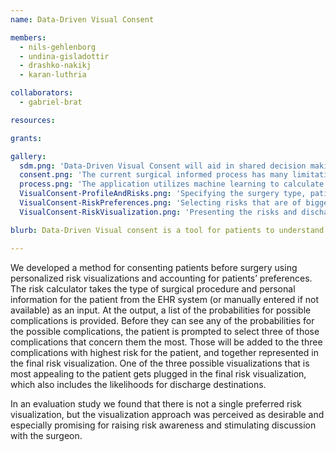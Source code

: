 ```yaml
---
name: Data-Driven Visual Consent

members:
  - nils-gehlenborg
  - undina-gisladottir
  - drashko-nakikj
  - karan-luthria

collaborators:
  - gabriel-brat

resources:

grants:

gallery:
  sdm.png: 'Data-Driven Visual Consent will aid in shared decision making by allowing patients to take an active role in treatment planning.'
  consent.png: 'The current surgical informed process has many limitations that may lead to non-beneficial outcomes.'
  process.png: 'The application utilizes machine learning to calculate risk and renders a visualization based on patient preferences.'
  VisualConsent-ProfileAndRisks.png: 'Specifying the surgery type, patient profile and calculated risks based on that input'
  VisualConsent-RiskPreferences.png: 'Selecting risks that are of biggest concern to the patient'
  VisualConsent-RiskVisualization.png: 'Presenting the risks and discharge destinations to the patient based on their prefered visualization'

blurb: Data-Driven Visual consent is a tool for patients to understand the risk of pursuing a surgical intervention. The application calculates personalized risk scores using patient data and preferences and renders an intuitive visualization.

---
```


We developed a method for consenting patients before surgery using personalized risk visualizations and accounting for patients’ preferences. The risk calculator takes the type of surgical procedure and personal information for the patient from the EHR system (or manually entered if not available) as an input. At the output, a list of the probabilities for possible complications is provided. Before they can see any of the probabilities for the possible complications, the patient is prompted to select three of those complications that concern them the most. Those will be added to the three complications with highest risk for the patient, and together represented in the final risk visualization. One of the three possible visualizations that is most appealing to the patient gets plugged in the final risk visualization, which also includes the likelihoods for discharge destinations.

In an evaluation study we found that there is not a single preferred risk visualization, but the visualization approach was perceived as desirable and especially promising for raising risk awareness and stimulating discussion with the surgeon.
